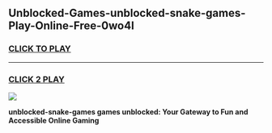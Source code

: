 
## Unblocked-Games-unblocked-snake-games-Play-Online-Free-0wo4l
<h3>
<a href="https://premium76.site?title=unblocked-snake-games&ref=26A">CLICK TO PLAY</a></h3>
<hr>

<h3>
<a href="https://premium76.site?title=unblocked-snake-games&ref=26A">CLICK 2 PLAY</a>
  
</h3>

<a href="https://premium76.site?title=unblocked-snake-games&ref=26A"><img src="https://clearcache.store/games.png"></a>


**unblocked-snake-games games unblocked: Your Gateway to Fun and Accessible Online Gaming**
